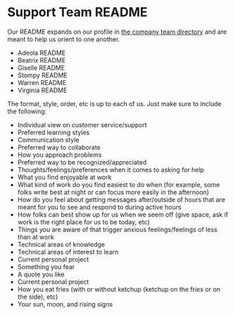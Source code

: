 # Support Team README

Our README expands on our profile in [the company team directory](https://about.sourcegraph.com/company/team) and are meant to help us orient to one another. 

* Adeola README
* Beatrix README
* Giselle README
* Stompy README
* Warren README
* Virginia README

The format, style, order, etc is up to each of us. Just make sure to include the following:

* Individual view on customer service/support
* Preferred learning styles
* Communication style
* Preferred way to collaborate
* How you approach problems
* Preferred way to be recognized/appreciated
* Thoughts/feelings/preferences when it comes to asking for help
* What you find enjoyable at work
* What kind of work do you find easiest to do when (for example, some folks write best at night or can focus more easily in the afternoon)
* How do you feel about getting messages after/outside of hours that are meant for you to see and respond to during active hours
* How folks can best show up for us when we seem off (give space, ask if work is the right place for us to be today, etc)
* Things you are aware of that trigger anxious feelings/feelings of less than at work
* Technical areas of knowledge
* Technical areas of interest to learn
* Current personal project
* Something you fear
* A quote you like
* Current personal project
* How you eat fries (with or without ketchup (ketchup on the fries or on the side), etc)
* Your sun, moon, and rising signs

